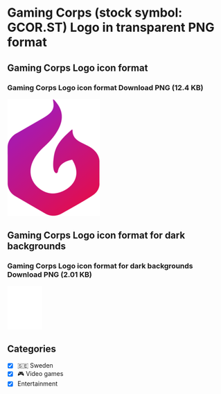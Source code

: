 # Gaming Corps (stock symbol: GCOR.ST) Logo in transparent PNG format

## Gaming Corps Logo icon format

### Gaming Corps Logo icon format Download PNG (12.4 KB)

![Gaming Corps Logo icon format Download PNG (12.4 KB)](/img/orig/GCOR.ST-bacab53a.png)

## Gaming Corps Logo icon format for dark backgrounds

### Gaming Corps Logo icon format for dark backgrounds Download PNG (2.01 KB)

![Gaming Corps Logo icon format for dark backgrounds Download PNG (2.01 KB)](/img/orig/GCOR.ST.D-f2858664.png)



## Categories
- [x] 🇸🇪 Sweden
- [x] 🎮 Video games
- [x] Entertainment
